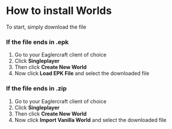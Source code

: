 # How to install Worlds

To start, simply download the file

### If the file ends in .epk
1. Go to your Eaglercraft client of choice
2. Click **Singleplayer**
3. Then click **Create New World**
4. Now click **Load EPK File** and select the downloaded file

### If the file ends in .zip
1. Go to your Eaglercraft client of choice
2. Click **Singleplayer**
3. Then click **Create New World**
4. Now click **Import Vanilla World** and select the downloaded file